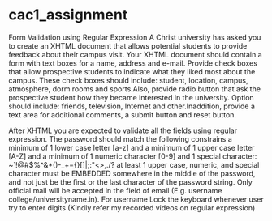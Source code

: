 # cac1_assignment

Form Validation using Regular Expression
A Christ university has asked you to create an XHTML document that allows potential students to provide feedback about their campus visit. Your XHTML document should contain a form with text boxes for a name, address and e-mail. Provide check boxes that allow prospective students to indicate what they liked most about the campus. These check boxes should include: student, location, campus, atmosphere, dorm rooms and sports.Also, provide radio button that ask the prospective student how they became interested in the university. Option should include: friends, television, Internet and other.Inaddition, provide a text area for additional comments, a submit button and reset button.

After XHTML you are expected to validate all the fields using regular expression. The password should match the following constrains
a minimum of 1 lower case letter [a-z] and
a minimum of 1 upper case letter [A-Z] and
a minimum of 1 numeric character [0-9] and
1 special character: ~`!@#$%^&\*()-\_+={}[]|\;:"<>,./?
at least 1 upper case, numeric, and special character must be EMBEDDED somewhere in the middle of the password, and not just be the first or the last character of the password string.
Only official mail will be accepted in the field of email (E.g. username college/universityname.in).
For username
Lock the keyboard whenever user try to enter digits (Kindly refer my recorded videos on regular expression)
